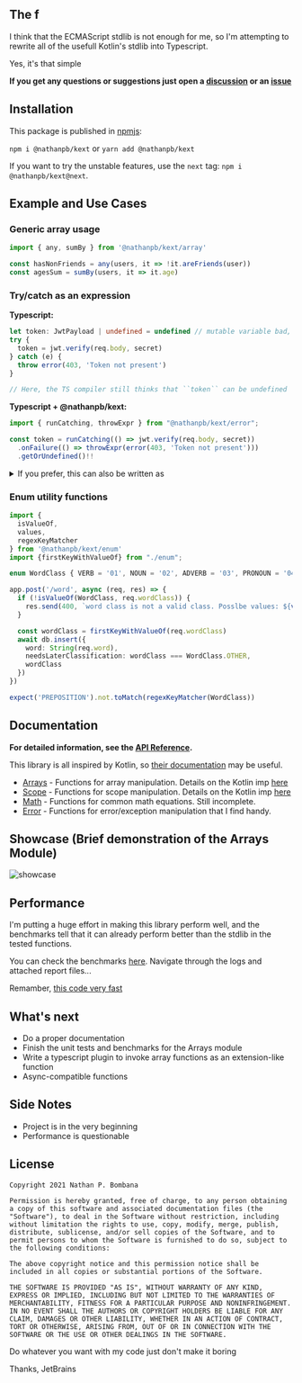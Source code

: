 ## The f

I think that the ECMAScript stdlib is not enough for me, so I'm attempting to rewrite all of the usefull Kotlin's stdlib into Typescript.

Yes, it's that simple

**If you get any questions or suggestions just open a [discussion](https://github.com/NathanPB/kext/discussions) or an [issue](https://github.com/NathanPB/kext/issues)**

## Installation

This package is published in [npmjs](https://www.npmjs.com/package/@nathanpb/kext):

``npm i @nathanpb/kext`` or ``yarn add @nathanpb/kext``

If you want to try the unstable features, use the ``next`` tag: ``npm i @nathanpb/kext@next``.

## Example and Use Cases

### Generic array usage

```ts
import { any, sumBy } from '@nathanpb/kext/array'

const hasNonFriends = any(users, it => !it.areFriends(user))
const agesSum = sumBy(users, it => it.age)
```

### Try/catch as an expression

**Typescript:**

```ts
let token: JwtPayload | undefined = undefined // mutable variable bad, also can't have it's type inferred
try {
  token = jwt.verify(req.body, secret)
} catch (e) {
  throw error(403, 'Token not present')
}

// Here, the TS compiler still thinks that ``token`` can be undefined
```

**Typescript + @nathanpb/kext:**

```ts
import { runCatching, throwExpr } from "@nathanpb/kext/error";

const token = runCatching(() => jwt.verify(req.body, secret))
  .onFailure(() => throwExpr(error(403, 'Token not present')))
  .getOrUndefined()!!
```

<details>
  <summary>If you prefer, this can also be written as</summary>

  ```ts
  const token = runCatching(() => jwt.verify(req.body, secret))
    .recover(() => throwExpr(error(403, 'Token not present')))
    .getOrThrow()
  ```

  ```ts
  const token = runCatching(() => jwt.verify(req.body, secret))
    .recover(() => { throw error(403, 'Token not present') })
    .getOrThrow()
  ```
</details>

### Enum utility functions

```ts
import {
  isValueOf,
  values,
  regexKeyMatcher
} from '@nathanpb/kext/enum'
import {firstKeyWithValueOf} from "./enum";

enum WordClass { VERB = '01', NOUN = '02', ADVERB = '03', PRONOUN = '04', OTHER = 'XX' }

app.post('/word', async (req, res) => {
  if (!isValueOf(WordClass, req.wordClass)) {
    res.send(400, `word class is not a valid class. Posslbe values: ${values(WordClass)}`)
  }

  const wordClass = firstKeyWithValueOf(req.wordClass)
  await db.insert({
    word: String(req.word),
    needsLaterClassification: wordClass === WordClass.OTHER,
    wordClass
  })
})

expect('PREPOSITION').not.toMatch(regexKeyMatcher(WordClass))
```

## Documentation

**For detailed information, see the [API Reference](https://kext.nathanpb.dev).**

This library is all inspired by Kotlin, so [their documentation](https://kotlinlang.org/docs/home.html) may be useful.

- [Arrays](https://kext.nathanpb.dev/modules/array.html) - Functions for array manipulation. Details on the Kotlin imp [here](https://kotlinlang.org/api/latest/jvm/stdlib/kotlin.collections/-list/)
- [Scope](https://kext.nathanpb.dev/modules/scope.html) - Functions for scope manipulation. Details on the Kotlin imp [here](https://kotlinlang.org/docs/scope-functions.html)
- [Math](https://kext.nathanpb.dev/modules/math.html) - Functions for common math equations. Still incomplete.
- [Error](https://kext.nathanpb.dev/modules/error.html) - Functions for error/exception manipulation that I find handy.

## Showcase (Brief demonstration of the Arrays Module)
![showcase](https://user-images.githubusercontent.com/18128642/125735762-57d008b4-73c2-4d85-b6b8-87f3a37d5e08.gif)

## Performance

I'm putting a huge effort in making this library perform well, and the benchmarks tell that it can already perform better than the stdlib in the tested functions.

You can check the benchmarks [here](https://github.com/NathanPB/kext/actions/workflows/benchmark.yml). Navigate through the logs and attached report files...

Remamber, [this code very fast](https://github.com/torvalds/linux/pull/437)

## What's next

- Do a proper documentation
- Finish the unit tests and benchmarks for the Arrays module
- Write a typescript plugin to invoke array functions as an extension-like function
- Async-compatible functions

## Side Notes

- Project is in the very beginning
- Performance is questionable


## License

```
Copyright 2021 Nathan P. Bombana

Permission is hereby granted, free of charge, to any person obtaining a copy of this software and associated documentation files (the "Software"), to deal in the Software without restriction, including without limitation the rights to use, copy, modify, merge, publish, distribute, sublicense, and/or sell copies of the Software, and to permit persons to whom the Software is furnished to do so, subject to the following conditions:

The above copyright notice and this permission notice shall be included in all copies or substantial portions of the Software.

THE SOFTWARE IS PROVIDED "AS IS", WITHOUT WARRANTY OF ANY KIND, EXPRESS OR IMPLIED, INCLUDING BUT NOT LIMITED TO THE WARRANTIES OF MERCHANTABILITY, FITNESS FOR A PARTICULAR PURPOSE AND NONINFRINGEMENT. IN NO EVENT SHALL THE AUTHORS OR COPYRIGHT HOLDERS BE LIABLE FOR ANY CLAIM, DAMAGES OR OTHER LIABILITY, WHETHER IN AN ACTION OF CONTRACT, TORT OR OTHERWISE, ARISING FROM, OUT OF OR IN CONNECTION WITH THE SOFTWARE OR THE USE OR OTHER DEALINGS IN THE SOFTWARE.
```

Do whatever you want with my code just don't make it boring







Thanks, JetBrains
